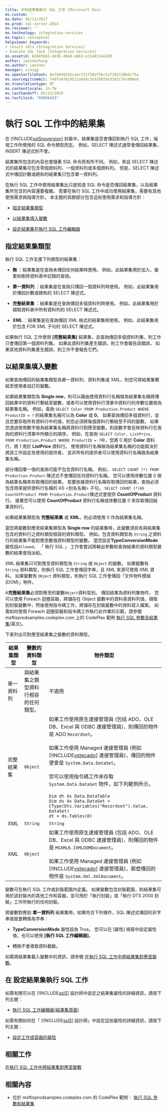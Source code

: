 ```yaml
---
title: 中的結果集執行 SQL 工作 |Microsoft Docs
ms.custom: ''
ms.date: 06/13/2017
ms.prod: sql-server-2014
ms.reviewer: ''
ms.technology: integration-services
ms.topic: conceptual
helpviewer_keywords:
- result sets [Integration Services]
- Execute SQL task [Integration Services]
ms.assetid: 62605b63-d43b-49e8-a863-e154011e6109
author: janinezhang
ms.author: janinez
manager: craigg
ms.openlocfilehash: 8efb049292caecf21f38ef5bc5a7392138bdcf5a
ms.sourcegitcommit: f40fa47619512a9a9c3e3258fda3242c76c008e6
ms.translationtype: MT
ms.contentlocale: zh-TW
ms.lasthandoff: 05/23/2019
ms.locfileid: "66056433"
---
```

# <a name="result-sets-in-the-execute-sql-task"></a>執行 SQL 工作中的結果集
  在 [!INCLUDE[ssISnoversion](../includes/ssisnoversion-md.md)] 封裝中，結果集是否會傳回到執行 SQL 工作，端視工作所使用的 SQL 命令類型而定。 例如，SELECT 陳述式通常會傳回結果集，INSERT 陳述式則不會。  
  
 結果集所包含的內容也會隨著 SQL 命令而有所不同。 例如，來自 SELECT 陳述式的結果集可包含零個資料列、一個資料列或多個資料列。 但是，SELECT 陳述式中傳回計數或總和的結果集只包含單一資料列。  
  
 在執行 SQL 工作中使用結果集比只是知道 SQL 命令是否傳回結果集，以及結果集所包含的內容還要複雜。 若要在執行 SQL 工作中成功使用結果集，需要有其他使用需求與指導方針。 本主題的其餘部分包含這些使用需求和指導方針：  
  
-   [指定結果集類型](#Result_set_type)  
  
-   [以結果集填入變數](#Populate_variable_with_result_set)  
  
-   [設定結果集在執行 SQL 工作編輯器](#Configure_result_sets)  
  
##  <a name="Result_set_type"></a> 指定結果集類型  
 執行 SQL 工作支援下列類型的結果集︰  
  
-   **無** ：結果集是在查詢未傳回任何結果時使用。 例如，此結果集用於加入、變更和刪除資料表中記錄的查詢。  
  
-   **單一資料列** ：結果集是在查詢只傳回一個資料列時使用。 例如，此結果集用於傳回計數或總和的 SELECT 陳述式。  
  
-   **完整結果集** ：結果集是在查詢傳回多個資料列時使用。 例如，此結果集用於擷取資料表中所有資料列的 SELECT 陳述式。  
  
-   **XML** ：結果集是在查詢傳回 XML 格式的結果集時使用。 例如，此結果集用於包含 FOR XML 子句的 SELECT 陳述式。  
  
 如果執行 SQL 工作使用 **[完整結果集]** 結果集，且查詢傳回多個資料列集，則工作只會傳回第一個資料列集。 如果此資料列集產生錯誤，則工作會報告該錯誤。 如果其他資料列集產生錯誤，則工作不會報告它們。  
  
##  <a name="Populate_variable_with_result_set"></a> 以結果集填入變數  
 如果查詢傳回的結果集類型為單一資料列、資料列集或 XML，則您可將結果集繫結至使用者自訂的變數。  
  
 如果結果集類型為 **Single row**，則可以藉由使用資料行名稱做為結果集名稱將傳回結果中的資料行繫結至變數，或者可以使用資料行清單中資料行的序數位置做為結果集名稱。 例如，查詢 `SELECT Color FROM Production.Product WHERE ProductID = ?` 的結果集名稱可以為 **Color** 或 **0**。 如果查詢傳回多個資料行，並且您要存取所有資料行中的值，則您必須將每個資料行繫結至不同的變數。 如果您透過使用數字做為結果集名稱將資料行對應至變數，則該數字會反映資料行在查詢的資料行清單中所顯示的順序。 例如，在查詢 `SELECT Color, ListPrice, FROM Production.Product WHERE ProductID = ?`中，您將 0 用於 **Color** 資料行，將 1 用於 **ListPrice** 資料行。 使用資料行名稱做為結果集名稱的功能取決於將該工作設定為使用的提供者。 並非所有的提供者可以使用資料行名稱做為結果集名稱。  
  
 部分傳回單一值的查詢可能不包含資料行名稱。 例如， `SELECT COUNT (*) FROM Production.Product` 陳述式不會傳回任何資料行名稱。 您可以使用序數位置 0 做為結果名稱來存取傳回的結果。 若要依據資料行名稱存取傳回的結果，查詢必須包含用來提供資料行名稱的 AS \<別名名稱> 子句。 `SELECT COUNT (*)AS CountOfProduct FROM Production.Product`陳述式會提供 **CountOfProduct** 資料行。 接著您可以使用 **CountOfProduct** 資料行名稱或序數位置 0 來存取傳回結果資料行。  
  
 如果結果集類型為 **完整結果集** 或 **XML**，則必須使用 0 作為結果集名稱。  
  
 當您將變數對應至結果集類型為 **Single row** 的結果集時，此變數須具有與結果集包含的資料行之資料類型相容的資料類型。 例如，包含資料類型為 `String` 之資料行的結果集不能對應至數值資料類型的變數。 當您設定**TypeConversionMode**屬性設`Allowed`、 「 執行 SQL 」 工作會嘗試將輸出參數和查詢結果的資料類型變數的結果會指派給。  
  
 XML 結果集只可對應至資料類型為 `String` 或 `Object` 的變數。 如果變數有 `String` 資料類型，則執行 SQL 工作會傳回字串，且 XML 來源可使用 XML 資料。 如果變數有 `Object` 資料類型，則執行 SQL 工作會傳回「文件物件模組 (DOM)」物件。  
  
 A**完整結果集**必須對應至的變數`Object`資料型別。 傳回結果為資料列集物件。 您可以使用 Foreach 迴圈容器，將儲存在 Object 變數中的資料表資料列值，擷取到封裝變數中，然後使用指令碼工作，將儲存在封裝變數中的資料寫入檔案。 如需如何使用 Foreach 迴圈容器和指令碼工作執行此作業的示範，請參閱 msftisprodsamples.codeplex.com 上的 CodePlex 範例 [執行 SQL 參數及結果集](https://go.microsoft.com/fwlink/?LinkId=157863)(英文)。  
  
 下表列出可對應至結果集之變數的資料類型。  
  
|結果集類型|變數的資料類型|物件類型|  
|---------------------|---------------------------|--------------------|  
|單一資料列|與結果集之類型資料行相容的任何類型。|不適用|  
|完整結果集|`Object`|如果工作使用原生連接管理員 (包括 ADO、OLE DB、Excel 與 ODBC 連接管理員)，則傳回的物件是 ADO `Recordset`。<br /><br /> 如果工作使用 Managed 連接管理員 (例如 [!INCLUDE[vstecado](../includes/vstecado-md.md)] 連接管理員)，傳回的物件便會是 `System.Data.DataSet`。<br /><br /> 您可以使用指令碼工作來存取 `System.Data.DataSet` 物件，如下列範例所示。<br /><br /> `Dim dt As Data.DataTable` <br /> `Dim ds As Data.DataSet = CType(Dts.Variables("Recordset").Value, DataSet)` <br /> `dt = ds.Tables(0)`|  
|XML|`String`|`String`|  
|XML|`Object`|如果工作使用原生連接管理員 (包括 ADO、OLE DB、Excel 與 ODBC 連接管理員)，則傳回的物件是 `MSXML6.IXMLDOMDocument`。<br /><br /> 如果工作使用 Managed 連接管理員 (例如 [!INCLUDE[vstecado](../includes/vstecado-md.md)] 連接管理員)，那麼傳回的物件是 `System.Xml.XmlDocument`。|  
  
 變數可在執行 SQL 工作或封裝範圍內定義。 如果變數包含封裝範圍，則結果集可用於該封裝內的其他工作和容器，並可用於「執行封裝」或「執行 DTS 2000 封裝」工作所執行的任何封裝。  
  
 將變數對應到 **單一資料列** 結果集時，如果符合下列條件，SQL 陳述式傳回的非字串值就會轉換為字串：  
  
-   **TypeConversionMode** 屬性設為 True。 您可以在 [屬性] 視窗中設定屬性值，也可以使用 **[執行 SQL 工作編輯器]**。  
  
-   轉換不會導致資料截斷。  
  
 如需將結果集載入變數中的資訊，請參閱 [在執行 SQL 工作中將結果集對應至變數](control-flow/execute-sql-task.md)。  
  
##  <a name="Configure_result_sets"></a> 在 設定結果集執行 SQL 工作  
 如需有關可以在 [!INCLUDE[ssIS](../includes/ssis-md.md)] 設計師中設定之結果集屬性的詳細資訊，請按下列主題：  
  
-   [執行 SQL 工作編輯器&#40;結果集頁面&#41;](../../2014/integration-services/execute-sql-task-editor-result-set-page.md)  
  
 如需有關如何在「 [!INCLUDE[ssIS](../includes/ssis-md.md)] 設計師」中設定這些屬性的詳細資訊，請按下列主題：  
  
-   [設定工作或容器的屬性](../../2014/integration-services/set-the-properties-of-a-task-or-container.md)  
  
## <a name="related-tasks"></a>相關工作  
 [在執行 SQL 工作中將結果集對應至變數](control-flow/execute-sql-task.md)  
  
## <a name="related-content"></a>相關內容  
  
-   位於 msftisprodsamples.codeplex.com 的 CodePlex 範例： [執行 SQL 參數和結果集](https://go.microsoft.com/fwlink/?LinkId=157863)  
  
  
